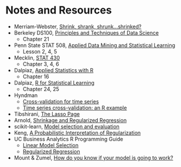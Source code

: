 # Notes and Resources

- Merriam-Webster, [Shrink, shrank, shrunk...shrinked?](https://www.merriam-webster.com/words-at-play/shrink-shrank-shrunk-shrinked)
- Berkeley DS100, [Principles and Techniques of Data Science](https://www.textbook.ds100.org)
    - Chapter 21
- Penn State STAT 508, [Applied Data Mining and Statistical Learning](https://newonlinecourses.science.psu.edu/stat508/)
    - Lesson 2, 4, 5
- Mecklin, [STAT 430](http://campus.murraystate.edu/academic/faculty/cmecklin/STA430/_book/index.html)
    - Chapter 3, 4, 6
- Dalpiaz, [Applied Statistics with R](https://daviddalpiaz.github.io/appliedstats/)
    - Chapter 16
- Dalpiaz, [R for Statistical Learning](https://daviddalpiaz.github.io/r4sl/)
    - Chapter 24, 25
- Hyndman
    - [Cross-validation for time series](https://robjhyndman.com/hyndsight/tscv/)
    - [Time series cross-validation: an R example](https://robjhyndman.com/hyndsight/tscvexample/)
- Tibshirani, [The Lasso Page](http://statweb.stanford.edu/~tibs/lasso.html)
- Arnold, [Shrinkage and Regularized Regression](https://jrnold.github.io/bayesian_notes/shrinkage-and-regularized-regression.html)
- scikit-learn, [Model selection and evaluation](https://scikit-learn.org/stable/model_selection.html#model-selection)
- Keng, [A Probabilistic Interpretation of Regularization](http://bjlkeng.github.io/posts/probabilistic-interpretation-of-regularization/)
- UC Business Analytics R Programming Guide
    - [Linear Model Selection](https://uc-r.github.io/model_selection)
    - [Regularized Regression](https://uc-r.github.io/regularized_regression)
- Mount & Zumel, [How do you know if your model is going to work?](http://www.win-vector.com/blog/2015/09/isyourmodelgoingtowork/)
